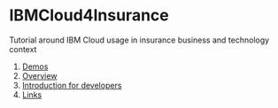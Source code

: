 # IBMCloud4Insurance
Tutorial around IBM Cloud usage in insurance business and technology context

1. [Demos](Demos.md)
2. [Overview](Overview.md)
3. [Introduction for developers](Intro4Developers.md)
4. [Links](Links.md)
